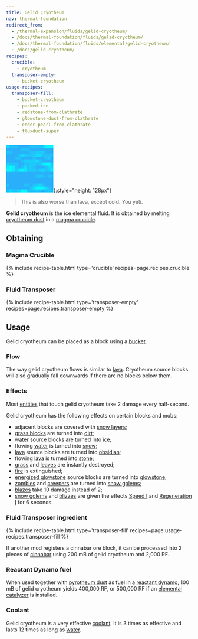 ```yaml
---
title: Gelid Cryotheum
nav: thermal-foundation
redirect_from:
  - /thermal-expansion/fluids/gelid-cryotheum/
  - /docs/thermal-foundation/fluids/gelid-cryotheum/
  - /docs/thermal-foundation/fluids/elemental/gelid-cryotheum/
  - /docs/gelid-cryotheum/
recipes:
  crucible:
    - cryotheum
  transposer-empty:
    - bucket-cryotheum
usage-recipes:
  transposer-fill:
    - bucket-cryotheum
    - packed-ice
    - redstone-from-clathrate
    - glowstone-dust-from-clathrate
    - ender-pearl-from-clathrate
    - fluxduct-super
---
```


![Gelid cryotheum](/assets/images/thermal-foundation/gelid-cryotheum.gif){:style="height: 128px"}

> This is also worse than lava, except cold. You yeti.


**Gelid cryotheum** is the ice elemental fluid. It is obtained by melting
[cryotheum dust](/docs/thermal-foundation/cryotheum-dust/) in a [magma
crucible](/docs/thermal-expansion/magma-crucible/).


Obtaining
---------

### Magma Crucible
{% include recipe-table.html type='crucible' recipes=page.recipes.crucible %}

### Fluid Transposer
{% include recipe-table.html type='transposer-empty' recipes=page.recipes.transposer-empty %}


Usage
-----

Gelid cryotheum can be placed as a block using a
[bucket](https://minecraft.gamepedia.com/Bucket).

### Flow
The way gelid cryotheum flows is similar to
[lava](https://minecraft.gamepedia.com/Lava). Cryotheum source blocks will also
gradually fall downwards if there are no blocks below them.

### Effects
Most [entities](https://minecraft.gamepedia.com/Entity) that touch gelid
cryotheum take 2 damage every half-second.

Gelid cryotheum has the following effects on certain blocks and mobs:

* adjacent blocks are covered with [snow
  layers](https://minecraft.gamepedia.com/Snow_(layer));
* [grass blocks](https://minecraft.gamepedia.com/Grass_Block) are turned into
  [dirt](https://minecraft.gamepedia.com/Dirt);
* [water](https://minecraft.gamepedia.com/Water) source blocks are turned into
  [ice](https://minecraft.gamepedia.com/Ice);
* flowing [water](https://minecraft.gamepedia.com/Water) is turned into
  [snow](https://minecraft.gamepedia.com/Snow);
* [lava](https://minecraft.gamepedia.com/Lava) source blocks are turned into
  [obsidian](https://minecraft.gamepedia.com/Obsidian);
* flowing [lava](https://minecraft.gamepedia.com/Lava) is turned into
  [stone](https://minecraft.gamepedia.com/Stone);
* [grass](https://minecraft.gamepedia.com/Grass) and
  [leaves](https://minecraft.gamepedia.com/Leaves) are instantly destroyed;
* [fire](https://minecraft.gamepedia.com/Fire) is extinguished;
* [energized glowstone](/docs/thermal-foundation/energized-glowstone/) source blocks are turned
  into [glowstone](https://minecraft.gamepedia.com/Glowstone);
* [zombies](https://minecraft.gamepedia.com/Zombie) and
  [creepers](https://minecraft.gamepedia.com/Creeper) are turned into [snow
  golems](https://minecraft.gamepedia.com/Snow_Golem);
* [blazes](https://minecraft.gamepedia.com/Blaze) take 10 damage instead of 2;
* [snow golems](https://minecraft.gamepedia.com/Snow_Golem) and
  [blizzes](/docs/thermal-foundation/blizz/) are given the effects [Speed
  I](https://minecraft.gamepedia.com/Status_effect#Speed) and [Regeneration
  I](https://minecraft.gamepedia.com/Status_effect#Regeneration) for 6 seconds.

### Fluid Transposer ingredient
{% include recipe-table.html type='transposer-fill' recipes=page.usage-recipes.transposer-fill %}

If another mod registers a cinnabar ore block, it can be processed into 2 pieces
of [cinnabar](/docs/thermal-foundation/cinnabar/) using 200 mB of gelid cryotheum and 2,000 RF.

### Reactant Dynamo fuel
When used together with [pyrotheum dust](/docs/thermal-foundation/pyrotheum-dust/) as fuel in a
[reactant dynamo](/docs/thermal-expansion/reactant-dynamo/), 100 mB of gelid cryotheum yields
400,000 RF, or 500,000 RF if an [elemental
catalyzer](/docs/thermal-expansion/augment-elemental-catalyzer/) is installed.

### Coolant
Gelid cryotheum is a very effective [coolant](/docs/thermal-expansion/coolants/). It is 3 times as
effective and lasts 12 times as long as
[water](https://minecraft.gamepedia.com/Water).
